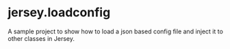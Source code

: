 # jersey.loadconfig
A sample project to show how to load a json based config file and inject it to other classes in Jersey.



